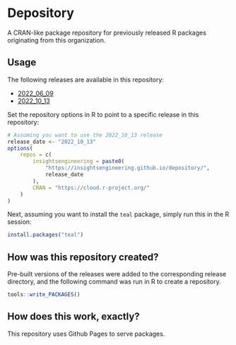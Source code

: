 # Depository

A CRAN-like package repository for previously released R packages originating from this organization.

## Usage

The following releases are available in this repository:

- [2022_06_09](./2022_06_09/src/contrib/)
- [2022_10_13](./2022_06_09/src/contrib/)

Set the repository options in R to point to a specific release in this repository:

```R
# Assuming you want to use the 2022_10_13 release
release_date <- "2022_10_13"
options(
    repos = c(
        insightsengineering = paste0(
            "https://insightsengineering.github.io/depository/",
            release_date
        ),
        CRAN = "https://cloud.r-project.org/"
    )
)
```

Next, assuming you want to install the `teal` package, simply run this in the R session:

```R
install.packages("teal")
```

## How was this repository created?

Pre-built versions of the releases were added to the corresponding release directory, and the following command was run in R to create a repository.

```R
tools::write_PACKAGES()
```

## How does this work, exactly?

This repository uses Github Pages to serve packages.
